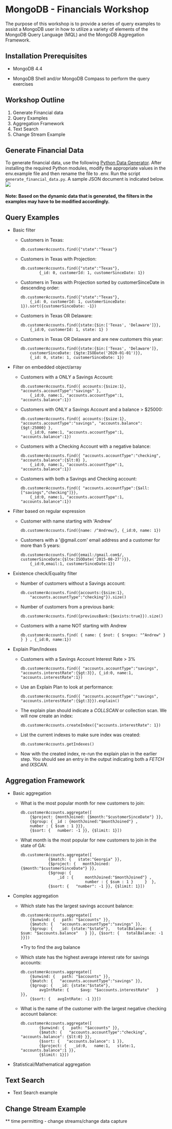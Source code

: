 # MongoDB - Financials Workshop

The purpose of this workshop is to provide a series of query examples to assist a MongoDB user in how
to utilize a variety of elements of the MongoDB Query Language (MQL) and the MongoDB Aggregation Framework.

## Installation Prerequisites
* MongoDB 4.4

* MongoDB Shell and/or MongoDB Compass to perform the query exercises

## Workshop Outline
1. Generate Financial data
2. Query Examples
3. Aggregation Framework
4. Text Search
5. Change Stream Example

## Generate Financial Data
To generate financial data, use the following [Python Data Generator](https://github.com/blainemincey/generate_sample_data).
After installing the required Python modules, modify the appropriate values in the env.example file and then
rename the file to .env.  Run the script ``generate_financial_data.py``.  A sample JSON document is indicated below.
![](img/samplejson.jpg)

#### Note: Based on the dynamic data that is generated, the filters in the examples may have to be modified accordingly.

## Query Examples
* Basic filter
    * Customers in Texas:
    
        ```
        db.customerAccounts.find({"state":"Texas"}
        ```
      
    * Customers in Texas with Projection:
    
        ```
        db.customerAccounts.find({"state":"Texas"}, 
                {_id: 0, customerId: 1, customerSinceDate: 1})
        ```
      
    * Customers in Texas with Projection sorted by customerSinceDate in descending order:
    
        ```
        db.customerAccounts.find({"state":"Texas"}, 
            {_id: 0, customerId: 1, customerSinceDate: 1}).sort({customerSinceDate: -1})
        ```
    
    * Customers in Texas OR Delaware:
    
        ```
        db.customerAccounts.find({state:{$in:['Texas', 'Delaware']}}, 
            {_id:0, customerId: 1, state: 1} )
        ```
    
    * Customers in Texas OR Delaware and are new customers this year:
    
        ```
        db.customerAccounts.find({state:{$in:['Texas', 'Delaware']}, 
            customerSinceDate: {$gte:ISODate('2020-01-01')}}, 
            {_id: 0, state: 1, customerSinceDate: 1})
        ```  
    
* Filter on embedded object/array
    * Customers with a ONLY a Savings Account:
        ```
        db.customerAccounts.find({ accounts:{$size:1}, "accounts.accountType":"savings" }, 
            {_id:0, name:1, "accounts.accountType":1, "accounts.balance":1})
        ```
    
    * Customers with ONLY a Savings Account and a balance > $25000:
        ```
        db.customerAccounts.find({ accounts:{$size:1}, "accounts.accountType":"savings", "accounts.balance":{$gt:25000} }, 
            {_id:0, name:1, "accounts.accountType":1, "accounts.balance":1})
        ```
    
    * Customers with a Checking Account with a negative balance:
        ```
        db.customerAccounts.find({ "accounts.accountType":"checking", "accounts.balance":{$lt:0} }, 
            {_id:0, name:1, "accounts.accountType":1, "accounts.balance":1})
        ```
    
    * Customers with both a Savings and Checking account:
        ```
        db.customerAccounts.find({ "accounts.accountType":{$all:["savings","checking"]}}, 
            {_id:0, name:1, "accounts.accountType":1, "accounts.balance":1})
        ```
    
    
* Filter based on regular expression
    * Customer with name starting with 'Andrew'
        ```
        db.customerAccounts.find({name: /^Andrew/}, {_id:0, name: 1})
        ```
    
    * Customers with a '@gmail.com' email address and a customer for more than 5 years:
        ```
        db.customerAccounts.find({email:/gmail.com$/, customerSinceDate:{$lte:ISODate('2015-08-27')}}, 
            {_id:0,email:1, customerSinceDate:1})
        ```


* Existence check/Equality filter
    * Number of customers without a Savings account:
        ```
      db.customerAccounts.find({accounts:{$size:1}, 
            "accounts.accountType":"checking"}).size()
        ```
    
    * Number of customers from a previous bank:
        ```
        db.customerAccounts.find({previousBank:{$exists:true}}).size()
        ```
      
    * Customers with a name NOT starting with Andrew
        ```
        db.customerAccounts.find( { name: { $not: { $regex: "^Andrew" } } } , {_id:0, name:1})
        ```
    
* Explain Plan/Indexes
    * Customers with a Savings Account Interest Rate > 3%
        ```
        db.customerAccounts.find({ "accounts.accountType":"savings", "accounts.interestRate":{$gt:3}}, {_id:0, name:1, "accounts.interestRate":1})
        ```
      
    * Use an Explain Plan to look at performance:
        ```
        db.customerAccounts.find({ "accounts.accountType":"savings", "accounts.interestRate":{$gt:3}}).explain()
        ```
      
    * The explain plan should indicate a *COLLSCAN* or collection scan.  We will now
      create an index:
        ```
        db.customerAccounts.createIndex({"accounts.interestRate": 1})
        ```
      
    * List the current indexes to make sure index was created:
        ```
        db.customerAccounts.getIndexes()
        ```
      
    * Now with the created index, re-run the explain plan in the earlier step. You should
      see an entry in the output indicating both a *FETCH* and *IXSCAN*.

## Aggregation Framework
* Basic aggregation
    * What is the most popular month for new customers to join:
        ```
        db.customerAccounts.aggregate([
            {$project: {monthJoined: {$month:"$customerSinceDate"} }}, 
            {$group: { _id : {monthJoined:"$monthJoined"} ,
            number : { $sum : 1 }}}, 
            {$sort: {   number: -1 }}, {$limit: 1}])
        ```

    * What month is the most popular for new customers to join in the state of GA:
        ```
        db.customerAccounts.aggregate([
                    {$match: {   state:"Georgia" }}, 
                    {$project: {   monthJoined: {$month:"$customerSinceDate"} }}, 
                    {$group: {   
                        _id : {     monthJoined:"$monthJoined"} ,      
                                    number : { $sum : 1 }     }  }, 
                    {$sort: {   "number": -1 }}, {$limit: 1}])
        ```
* Complex aggregation
    * Which state has the largest savings account balance:
        ```
        db.customerAccounts.aggregate([
            {$unwind: {   path: "$accounts" }}, 
            {$match: {   "accounts.accountType":"savings" }}, 
            {$group: {   _id: {state:"$state"},   totalBalance: {     $sum: "$accounts.balance"   } }}, {$sort: {   totalBalance: -1 }}])
        ```
         *Try to find the avg balance   
         
    * Which state has the highest average interest rate for savings accounts:
        ```
        db.customerAccounts.aggregate([
            {$unwind: {   path: "$accounts" }}, 
            {$match: {   "accounts.accountType":"savings" }}, 
            {$group: {   _id: {state:"$state"},   
                avgIntRate: {     $avg: "$accounts.interestRate"   } }}, 
            {$sort: {   avgIntRate: -1 }}])
        ```
    * What is the name of the customer with the largest negative checking account balance:
        ```
        db.customerAccounts.aggregate([
                {$unwind: {   path: "$accounts" }}, 
                {$match: {   "accounts.accountType":"checking",   "accounts.balance": {$lt:0} }}, 
                {$sort: {   "accounts.balance": 1 }}, 
                {$project: {   _id:0,   name:1,   state:1,   "accounts.balance":1 }}, 
                {$limit: 1}])
        ```
      
* Statistical/Mathematical aggregation

## Text Search
* Text Search example

## Change Stream Example
** time permitting - change streams/change data capture




















